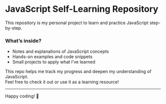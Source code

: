 # JavaScript Self-Learning Repository

This repository is my personal project to learn and practice JavaScript step-by-step.

### What’s inside?
- Notes and explanations of JavaScript concepts
- Hands-on examples and code snippets
- Small projects to apply what I’ve learned

This repo helps me track my progress and deepen my understanding of JavaScript.  
Feel free to check it out or use it as a learning resource!

---

Happy coding! 🚀
